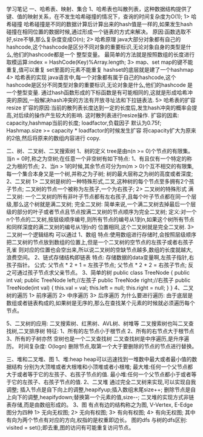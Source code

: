 学习笔记
一、哈希表、映射、集合
1、哈希表也叫散列表，这种数据结构提供了键、值的映射关系，在不发生哈希碰撞的情况下，查询的时间复杂度为O(1);
1> 哈希碰撞
   哈希碰撞是不同的数据计算后计算出来的hash值是一样的,如果发生hash碰撞在相同位置的数据时候,通过形成一个链表的方式来解决。
   原因:函数选取不好,size不够,那么复杂度变成O(n);
2> 哈希原理
   java大部分对象都有自己的hashcode,这个hashcode是区分不同对象的重要标识,无论对象自身的类型是什么,他们的hashcode都是一个
   整型变量。
   最简单的方法就是按照数组的长度进行取模运算:index = HashCode(Key)%Array.length;
3> map、set
   map的键不能重复,值可以重复
   set里面的元素不能重复
   hashset的底层就是建了一个hashmap
4> 哈希表的实现
   java语言中,每一个对象都有属于自己的hashcode,这个hashcode是区分不同类型对象的重要标识,无论对象是什么,他们的hashcode
   是一个整型变量.
   通过hash函数形成的下标函数是有可能相同的,这就是形成哈希冲突的原因,一般解决hash冲突的方法有开放寻址法和下拉链表法.
5> 哈希表的扩容 resize
   扩容的原因:当前的散列表长度达到一定的长度后,发生hash冲突的概率会提高,对后续的操作产生较大的影响.
   这时散列表进行resize操作.
   扩容的因素: capacity,hashmap当前的长度;
              loadfactor,负载因子 默认为0.75f;
              Hashmap.size >= capacity * loadfactor的时候发生扩容 将capacity扩大为原来的2倍,然后将原来的数组内容进行
              copy.


二、树、二叉树、二叉搜索树
1、树的定义
   tree是由n(n >= 0)个节点的有限集。当n = 0时,称之为空树;在任意一个非空树有如下特点:
   1、有且仅有一个特定的称之为根的节点;
   2、当n > 1的时候,其余节点可分为m(m > 0)个互不相交的有限集,每一个集合本身又是一个树,并称之为子树;
   树的最大层称之为树的高度或者深度;
2、二叉树
1> 二叉树是树的一种特殊形式,二叉,这种树的每个节点至多拥有2个孩子节点;
   二叉树的节点一个被称为左孩子,一个为右孩子;
2> 二叉树的特殊形式
   满二叉树:
   一个二叉树的所有非叶子节点都有左右孩子,且每个叶子节点都在同一个层级,那么这个树就是满二叉树;
   完全二叉树:
   简单来说,一个满二叉树去掉最后一个层级的部分的叶子或者节点且节点按满二叉树的节点顺序为完全二叉树;
   定义:对一个n个节点的二叉树,按层级顺序编号,则所有节点的编号从1到n,如果这个树所有节点和同样深度的满二叉树的编号从1到n的
   位置相同,这个二叉树就是完全二叉树.
3> 二叉树一个逻辑结构
   可以通过
   1、数组
      特点:使用数组进行存储时,会按照层级顺序把二叉树的节点放到数组的位置上,但是一个二叉树的空节点的左孩子或者右孩子孔雀
      则对应的位置也会空出来,所以说二叉树的空缺节点越多,数组的长度就越大,浪费空间。
   2、链式存储结构即链表
      特点: 存储数据的data变量啊,左孩子指针,右孩子指针。
      公式: 父节点 * 2 + 1 = 左孩子节点;
            父节点 * 2 + 2 = 右孩子节点;
            反之可通过孩子节点求父亲节点。
   3、简单的树
      public class TreeNode {
        public int val;
        public TreeNode left;//左孩子
        public TreeNode right;//右孩子
        public TreeNode(int val) {
            this.val = val;
            this.left = null;
            this.right = null;
        }
      }
4、二叉树的遍历
   1> 前序遍历 
   2> 中序遍历
   3> 后序遍历
   为什么要进行遍历: 由于底层是数组或者链表构成的,如果树是无序的,那么在查找某个元素的时候就必须遍历每个节点。
   
5、二叉树的应用: 二叉搜索树、红黑树、AVL树、树堆等
   二叉搜索树也叫二叉查找树,二叉排序树
   特征:  1、所有的左节点小于根节点
         2、所有的右节点大于根节点
         3、所有的子树亦然
         空树也是一个二叉查找树
         二叉查找树是中序遍历,是升序遍历。
    时间复杂度:
         O(logn)
         删除节点,取第一个大于要删除的节点的节点进行替换。
         
三、堆和二叉堆、图
    1、堆:heap
    heap可以迅速找到一堆数中最大或者最小值的数据结构
    分别为大顶堆或者大根堆和小顶堆或者小根堆;
    最大堆:任何一个父节点都大于或者等于它的左孩子、右孩子节点的值.
    最小堆:任何一个父节点都小于或者等于它的左孩子、右孩子节点的值.
    2、二叉堆
    通过完全二叉树来实现,可以实现自我调整;
    插入节点是自下向上的调整,heapifyup;插入数组末尾size++;
    删除节点是自上向下的调整,heapifydown;替换第一个元素的值,size--;
    二叉堆的实现方式非链表存储,而是由数组形成的。
    3、图
    有点有边的结构称之为图,
    V-Vertex, E-Edge
    图分为四种
    1> 无向无权图;
    2> 无向有权图;
    3> 有向有权图;
    4> 有向无权图;
    其中有向为两个节点有对应的方向,权指的是权重即边长。
    图的dfs 与树的dfs区别: visited = set();即去重,图的访问有可能重复访问节点。
   
    
    
   
   
   